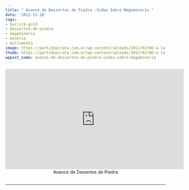 ```yaml
---
title: " Avance de Desiertos de Piedra -Video Sobre Megaminería "
date: '2012-11-28'
tags:
- barrick-gold
- desiertod-de-piedra
- megamineria
- mineria
- multimedia
image: https://partidopirata.com.ar/wp-content/uploads/2012/02/NO-a-la-megamineria-bandera.jpg
thumb: https://partidopirata.com.ar/wp-content/uploads/2012/02/NO-a-la-megamineria-bandera-150x150.jpg
wppost_name: avance-de-desiertos-de-piedra-video-sobre-megamineria
---
```


<center>
<iframe src="http://www.youtube.com/embed/roZtEFZFQCM" frameborder="0" width="560" height="315"></iframe>
Avance de Desiertos de Piedra</center>&nbsp;

<hr />
